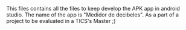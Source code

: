 This files contains all the files to keep develop the APK app in android studio. 
The name of the app is "Medidor de decibeles".
As a part of a project to be evaluated in a TICS's Master ;)
